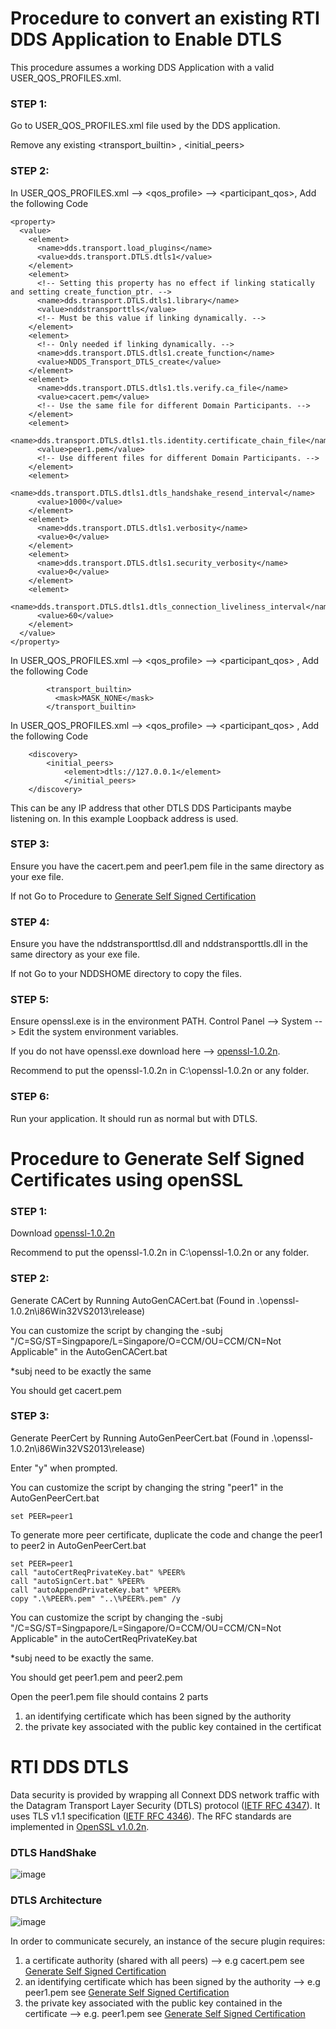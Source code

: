 # Procedure to convert an existing RTI DDS Application to Enable DTLS

This procedure assumes a working DDS Application with a valid USER_QOS_PROFILES.xml.

### STEP 1:
Go to USER_QOS_PROFILES.xml file used by the DDS application.

Remove any existing <transport_builtin> , <initial_peers> 


### STEP 2:
In USER_QOS_PROFILES.xml --> <qos_profile> --> <participant_qos>, Add the following Code

```
<property>
  <value>
    <element>
      <name>dds.transport.load_plugins</name>
      <value>dds.transport.DTLS.dtls1</value>
    </element>
    <element>
      <!-- Setting this property has no effect if linking statically and setting create_function_ptr. -->
      <name>dds.transport.DTLS.dtls1.library</name>
      <value>nddstransporttls</value>
      <!-- Must be this value if linking dynamically. -->
    </element>
    <element>
      <!-- Only needed if linking dynamically. -->
      <name>dds.transport.DTLS.dtls1.create_function</name>
      <value>NDDS_Transport_DTLS_create</value>
    </element>
    <element>
      <name>dds.transport.DTLS.dtls1.tls.verify.ca_file</name>
      <value>cacert.pem</value>
      <!-- Use the same file for different Domain Participants. -->
    </element>
    <element>
      <name>dds.transport.DTLS.dtls1.tls.identity.certificate_chain_file</name>
      <value>peer1.pem</value>
      <!-- Use different files for different Domain Participants. -->
    </element>
    <element>
      <name>dds.transport.DTLS.dtls1.dtls_handshake_resend_interval</name>
      <value>1000</value>
    </element>
    <element>
      <name>dds.transport.DTLS.dtls1.verbosity</name>
      <value>0</value>
    </element>
    <element>
      <name>dds.transport.DTLS.dtls1.security_verbosity</name>
      <value>0</value>
    </element>
    <element>
      <name>dds.transport.DTLS.dtls1.dtls_connection_liveliness_interval</name>
      <value>60</value>
    </element>
  </value>
</property>
```

In USER_QOS_PROFILES.xml --> <qos_profile> --> <participant_qos> , Add the following Code
```
        <transport_builtin> 
          <mask>MASK_NONE</mask>
        </transport_builtin>           
```

In USER_QOS_PROFILES.xml --> <qos_profile> --> <participant_qos> , Add the following Code
```
	<discovery>
		<initial_peers>
			<element>dtls://127.0.0.1</element>
        	</initial_peers>
	</discovery>
```

This can be any IP address that other DTLS DDS Participants maybe listening on. In this example Loopback address is used.




### STEP 3:
Ensure you have the cacert.pem and peer1.pem file in the same directory as your exe file.

If not Go to Procedure to [Generate Self Signed Certification](https://github.com/chuachongmo/RTIDDS/blob/main/DDS_531/SecureDDS.md#procedure-to-generate-self-signed-certification)

### STEP 4:
Ensure you have the nddstransporttlsd.dll and nddstransporttls.dll in the same directory as your exe file.

If not Go to your NDDSHOME directory to copy the files.

### STEP 5:
Ensure openssl.exe is in the environment PATH. Control Panel --> System --> Edit the system environment variables.

If you do not have openssl.exe download here --> [openssl-1.0.2n](https://github.com/chuachongmo/RTIDDS/tree/main/openssl-1.0.2n).

Recommend to put the openssl-1.0.2n in C:\openssl-1.0.2n or any folder.

### STEP 6:
Run your application. It should run as normal but with DTLS.  

# Procedure to Generate Self Signed Certificates using openSSL

### STEP 1:
Download [openssl-1.0.2n](https://github.com/chuachongmo/RTIDDS/tree/main/openssl-1.0.2n)

Recommend to put the openssl-1.0.2n in C:\openssl-1.0.2n or any folder. 

### STEP 2:

Generate CACert by Running AutoGenCACert.bat (Found in .\openssl-1.0.2n\i86Win32VS2013\release)

You can customize the script by changing the -subj "/C=SG/ST=Singpapore/L=Singapore/O=CCM/OU=CCM/CN=Not Applicable" in the AutoGenCACert.bat

*subj need to be exactly the same

You should get cacert.pem

### STEP 3:

Generate PeerCert by Running AutoGenPeerCert.bat (Found in .\openssl-1.0.2n\i86Win32VS2013\release)

Enter "y" when prompted. 

You can customize the script by changing the string "peer1" in the AutoGenPeerCert.bat

```
set PEER=peer1
```

To generate more peer certificate, duplicate the code and change the peer1 to peer2 in AutoGenPeerCert.bat

```
set PEER=peer1
call "autoCertReqPrivateKey.bat" %PEER%
call "autoSignCert.bat" %PEER%
call "autoAppendPrivateKey.bat" %PEER%
copy ".\%PEER%.pem" "..\%PEER%.pem" /y
```

You can customize the script by changing the -subj "/C=SG/ST=Singpapore/L=Singapore/O=CCM/OU=CCM/CN=Not Applicable" in the autoCertReqPrivateKey.bat

*subj need to be exactly the same.

You should get peer1.pem and peer2.pem

Open the peer1.pem file should contains 2 parts
1. an identifying certificate which has been signed by the authority
2. the private key associated with the public key contained in the certificat

# RTI DDS DTLS

Data security is provided by wrapping all Connext DDS network traffic with the Datagram Transport
Layer Security (DTLS) protocol ([IETF RFC 4347](https://www.rfc-editor.org/rfc/rfc4347)). It uses TLS v1.1 specification ([IETF RFC 4346](https://datatracker.ietf.org/doc/html/rfc4346)). The RFC standards are implemented in [OpenSSL v1.0.2n](https://github.com/openssl/openssl/tree/OpenSSL_1_0_2n).


### DTLS HandShake
![image](https://user-images.githubusercontent.com/25761033/221502600-8996016b-e9df-4e8c-b6e2-bf78f4b02fd6.png)


### DTLS Architecture

![image](https://user-images.githubusercontent.com/25761033/221497352-dc1129fb-1e62-47f6-a9f7-312d28008ba8.png)



In order to communicate securely, an instance of the secure plugin requires: 
1) a certificate authority (shared with all peers) --> e.g cacert.pem see [Generate Self Signed Certification](https://github.com/chuachongmo/RTIDDS/blob/main/DDS_531/SecureDDS.md#procedure-to-generate-self-signed-certification)
2) an identifying certificate which has been signed by the authority --> e.g peer1.pem see [Generate Self Signed Certification](https://github.com/chuachongmo/RTIDDS/blob/main/DDS_531/SecureDDS.md#procedure-to-generate-self-signed-certification)
3) the private key associated with the public key contained in the certificate --> e.g. peer1.pem see [Generate Self Signed Certification](https://github.com/chuachongmo/RTIDDS/blob/main/DDS_531/SecureDDS.md#procedure-to-generate-self-signed-certification)









